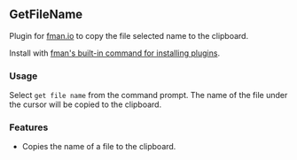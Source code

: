 ## GetFileName

Plugin for [fman.io](https://fman.io) to copy the file selected name to the clipboard.

Install with [fman's built-in command for installing plugins](https://fman.io/docs/installing-plugins).

### Usage

Select `get file name` from the command prompt. The name of the file under the cursor will be copied to the clipboard.

### Features

 - Copies the name of a file to the clipboard.
